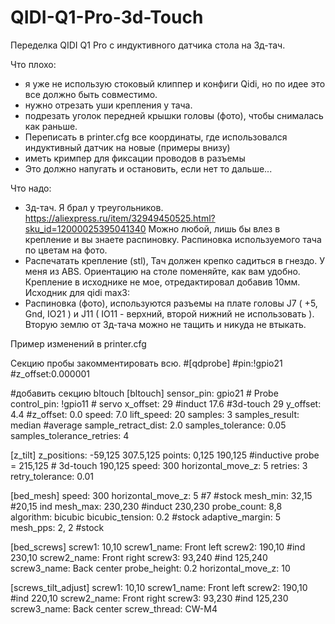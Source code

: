 # QIDI-Q1-Pro-3d-Touch

Переделка QIDI Q1 Pro с индуктивного датчика стола на 3д-тач.

Что плохо:
- я уже не использую стоковый клиппер и конфиги Qidi, но по идее это все должно быть совместимо.
- нужно отрезать уши крепления у тача.
- подрезать уголок передней крышки головы (фото), чтобы снималась как раньше.
- Переписать в printer.cfg все координаты, где использовался индуктивный датчик на новые (примеры внизу)
- иметь кримпер для фиксации проводов в разъемы
- Это должно напугать и остановить, если нет то дальше...

Что надо:
- 3д-тач. Я брал у треугольников. https://aliexpress.ru/item/32949450525.html?sku_id=12000025395041340
  Можно любой, лишь бы влез в крепление и вы знаете распиновку.
  Распиновка используемого тача по цветам на фото.
- Распечатать крепление (stl), Тач должен крепко садиться в гнездо. У меня из ABS. Ориентацию на столе поменяйте, как вам удобно.
  Крепление в исходнике не мое, отредактировал добавив 10мм. Исходник для qidi max3:
- Распиновка (фото), используются pазъемы на плате головы J7 ( +5, Gnd, IO21 ) и J11 ( IO11 - верхний, второй нижний не использовать ).
  Вторую землю от 3д-тача можно не тащить и никуда не втыкать.
  
  
Пример изменений в printer.cfg  

Секцию пробы закомментировать всю.
#[qdprobe]
#pin:!gpio21
#z_offset:0.000001

#добавить секцию bltouch
[bltouch]
sensor_pin: gpio21 # Probe
control_pin: !gpio11 # servo
x_offset: 29 #induct 17.6 #3d-touch 29
y_offset: 4.4
#z_offset: 0.0
speed: 7.0 
lift_speed: 20
samples: 3
samples_result: median #average
sample_retract_dist: 2.0
samples_tolerance: 0.05
samples_tolerance_retries: 4

[z_tilt]
z_positions:
    -59,125
    307.5,125
points:
    0,125
    190,125 #inductive probe = 215,125  # 3d-touch 190,125
speed: 300
horizontal_move_z: 5
retries: 3
retry_tolerance: 0.01

[bed_mesh]
speed: 300
horizontal_move_z: 5 #7 #stock
mesh_min: 32,15 #20,15 ind
mesh_max: 230,230 #induct 230,230
probe_count: 8,8
algorithm: bicubic
bicubic_tension: 0.2 #stock
adaptive_margin: 5
mesh_pps: 2, 2 #stock

[bed_screws]
screw1: 10,10
screw1_name: Front left
screw2: 190,10 #ind 230,10
screw2_name: Front right
screw3: 93,240 #ind 125,240
screw3_name: Back center
probe_height: 0.2
horizontal_move_z: 10

[screws_tilt_adjust]
screw1: 10,10
screw1_name: Front left
screw2: 190,10 #ind 220,10
screw2_name: Front right
screw3: 93,230 #ind 125,230
screw3_name: Back center
screw_thread: CW-M4

